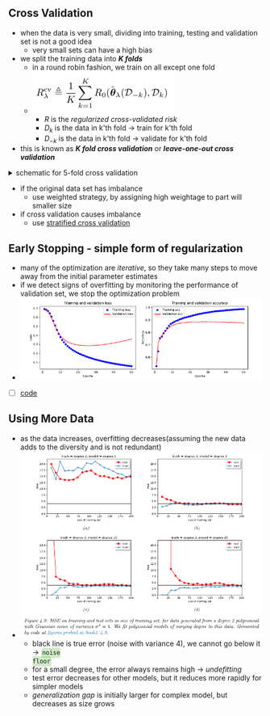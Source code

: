 
## Cross Validation

- when the data is very small, dividing into training, testing and validation set is not a good idea
  - very small sets can have a high bias
- we split the training data into **_K folds_**
  - in a round robin fashion, we train on all except one fold
  - ![](/assets/images/2022-02-16-11-56-07.png)
    - $R$ is the *regularized cross-validated risk*
    - $D_k$ is the data in k'th fold -> train for k'th fold
    - $D_{-k}$ is the data in k'th fold -> validate for k'th fold
- this is known as **_K fold cross validation_** or **_leave-one-out cross validation_**

<details>
<summary>schematic for 5-fold cross validation</summary>

![](/assets/images/2022-02-16-12-04-58.png)

</details>

- if the original data set has imbalance
  - use weighted strategy, by assigning high weightage to part will smaller size
- if cross validation causes imbalance
  - use [stratified cross validation](https://towardsdatascience.com/what-is-stratified-cross-validation-in-machine-learning-8844f3e7ae8e)

## Early Stopping - simple form of regularization

- many of the optimization are *iterative*, so they take many steps to move away from the initial parameter estimates
- if we detect signs of overfitting by monitoring the performance of validation set, we stop the optimization problem
- ![](/assets/images/2022-02-16-12-12-55.png)
- [ ] [code](https://github.com/probml/pyprobml/blob/master/scripts/imdb_mlp_bow_tf.py)
  
## Using More Data

- as the data increases, overfitting decreases(assuming the new data adds to the diversity and is not redundant)
- ![](/assets/images/2022-02-16-12-26-24.png)
  - black line is true error (noise with variance 4), we cannot go below it -> <code style="background-color: #43b02a40; padding:3px 2px; border-radius: 5px">noise floor</code>
  - for a small degree, the error always remains high -> *undefitting*
  - test error decreases for other models, but it reduces more rapidly for simpler models
  - *generalization gap* is initially larger for complex model, but decreases as size grows
  